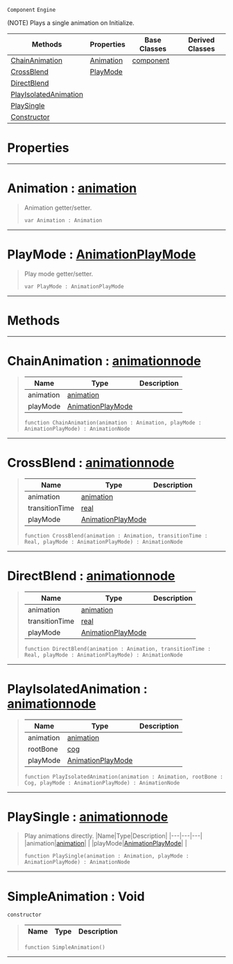  `Component` `Engine`



(NOTE) Plays a single animation on Initialize.

|Methods|Properties|Base Classes|Derived Classes|
|---|---|---|---|
|[ ChainAnimation](https://github.com/dragonCASTjosh/PlasmaDocs/blob/master/code_reference/class_reference/simpleanimation.markdown#chainanimation-plasma-engi)|[ Animation](https://github.com/dragonCASTjosh/PlasmaDocs/blob/master/code_reference/class_reference/simpleanimation.markdown#animation-plasma-engine-do)|[component](https://github.com/dragonCASTjosh/PlasmaDocs/blob/master/code_reference/class_reference/component.markdown)| |
|[ CrossBlend](https://github.com/dragonCASTjosh/PlasmaDocs/blob/master/code_reference/class_reference/simpleanimation.markdown#crossblend-plasma-engine-d)|[ PlayMode](https://github.com/dragonCASTjosh/PlasmaDocs/blob/master/code_reference/class_reference/simpleanimation.markdown#playmode-plasma-engine-doc)| | |
|[ DirectBlend](https://github.com/dragonCASTjosh/PlasmaDocs/blob/master/code_reference/class_reference/simpleanimation.markdown#directblend-plasma-engine)| | | |
|[ PlayIsolatedAnimation](https://github.com/dragonCASTjosh/PlasmaDocs/blob/master/code_reference/class_reference/simpleanimation.markdown#playisolatedanimation-ze)| | | |
|[ PlaySingle](https://github.com/dragonCASTjosh/PlasmaDocs/blob/master/code_reference/class_reference/simpleanimation.markdown#playsingle-plasma-engine-d)| | | |
|[ Constructor](https://github.com/dragonCASTjosh/PlasmaDocs/blob/master/code_reference/class_reference/simpleanimation.markdown#simpleanimation-void)| | | |


 #  Properties


---  
 #  Animation : [animation](https://github.com/dragonCASTjosh/PlasmaDocs/blob/master/code_reference/class_reference/animation.markdown)

> Animation getter/setter.
> ``` lang=cpp, name=Lightning
> var Animation : Animation


---  
 #  PlayMode : [AnimationPlayMode](https://github.com/dragonCASTjosh/PlasmaDocs/blob/master/code_reference/enum_reference.markdown#animationplaymode)

> Play mode getter/setter.
> ``` lang=cpp, name=Lightning
> var PlayMode : AnimationPlayMode


---  
 #  Methods


---  
 #  ChainAnimation : [animationnode](https://github.com/dragonCASTjosh/PlasmaDocs/blob/master/code_reference/class_reference/animationnode.markdown)

> 
> |Name|Type|Description|
> |---|---|---|
> |animation|[animation](https://github.com/dragonCASTjosh/PlasmaDocs/blob/master/code_reference/class_reference/animation.markdown)| |
> |playMode|[AnimationPlayMode](https://github.com/dragonCASTjosh/PlasmaDocs/blob/master/code_reference/enum_reference.markdown#animationplaymode)| |
> ``` lang=cpp, name=Lightning
> function ChainAnimation(animation : Animation, playMode : AnimationPlayMode) : AnimationNode
> ``` 


---  
 #  CrossBlend : [animationnode](https://github.com/dragonCASTjosh/PlasmaDocs/blob/master/code_reference/class_reference/animationnode.markdown)

> 
> |Name|Type|Description|
> |---|---|---|
> |animation|[animation](https://github.com/dragonCASTjosh/PlasmaDocs/blob/master/code_reference/class_reference/animation.markdown)| |
> |transitionTime|[real](https://github.com/dragonCASTjosh/PlasmaDocs/blob/master/code_reference/lightning_base_types/real.markdown)| |
> |playMode|[AnimationPlayMode](https://github.com/dragonCASTjosh/PlasmaDocs/blob/master/code_reference/enum_reference.markdown#animationplaymode)| |
> ``` lang=cpp, name=Lightning
> function CrossBlend(animation : Animation, transitionTime : Real, playMode : AnimationPlayMode) : AnimationNode
> ``` 


---  
 #  DirectBlend : [animationnode](https://github.com/dragonCASTjosh/PlasmaDocs/blob/master/code_reference/class_reference/animationnode.markdown)

> 
> |Name|Type|Description|
> |---|---|---|
> |animation|[animation](https://github.com/dragonCASTjosh/PlasmaDocs/blob/master/code_reference/class_reference/animation.markdown)| |
> |transitionTime|[real](https://github.com/dragonCASTjosh/PlasmaDocs/blob/master/code_reference/lightning_base_types/real.markdown)| |
> |playMode|[AnimationPlayMode](https://github.com/dragonCASTjosh/PlasmaDocs/blob/master/code_reference/enum_reference.markdown#animationplaymode)| |
> ``` lang=cpp, name=Lightning
> function DirectBlend(animation : Animation, transitionTime : Real, playMode : AnimationPlayMode) : AnimationNode
> ``` 


---  
 #  PlayIsolatedAnimation : [animationnode](https://github.com/dragonCASTjosh/PlasmaDocs/blob/master/code_reference/class_reference/animationnode.markdown)

> 
> |Name|Type|Description|
> |---|---|---|
> |animation|[animation](https://github.com/dragonCASTjosh/PlasmaDocs/blob/master/code_reference/class_reference/animation.markdown)| |
> |rootBone|[cog](https://github.com/dragonCASTjosh/PlasmaDocs/blob/master/code_reference/class_reference/cog.markdown)| |
> |playMode|[AnimationPlayMode](https://github.com/dragonCASTjosh/PlasmaDocs/blob/master/code_reference/enum_reference.markdown#animationplaymode)| |
> ``` lang=cpp, name=Lightning
> function PlayIsolatedAnimation(animation : Animation, rootBone : Cog, playMode : AnimationPlayMode) : AnimationNode
> ``` 


---  
 #  PlaySingle : [animationnode](https://github.com/dragonCASTjosh/PlasmaDocs/blob/master/code_reference/class_reference/animationnode.markdown)

> Play animations directly.
> |Name|Type|Description|
> |---|---|---|
> |animation|[animation](https://github.com/dragonCASTjosh/PlasmaDocs/blob/master/code_reference/class_reference/animation.markdown)| |
> |playMode|[AnimationPlayMode](https://github.com/dragonCASTjosh/PlasmaDocs/blob/master/code_reference/enum_reference.markdown#animationplaymode)| |
> ``` lang=cpp, name=Lightning
> function PlaySingle(animation : Animation, playMode : AnimationPlayMode) : AnimationNode
> ``` 


---  
 #  SimpleAnimation : Void

 `constructor`

> 
> |Name|Type|Description|
> |---|---|---|
> ``` lang=cpp, name=Lightning
> function SimpleAnimation()
> ``` 


---  
 

 
